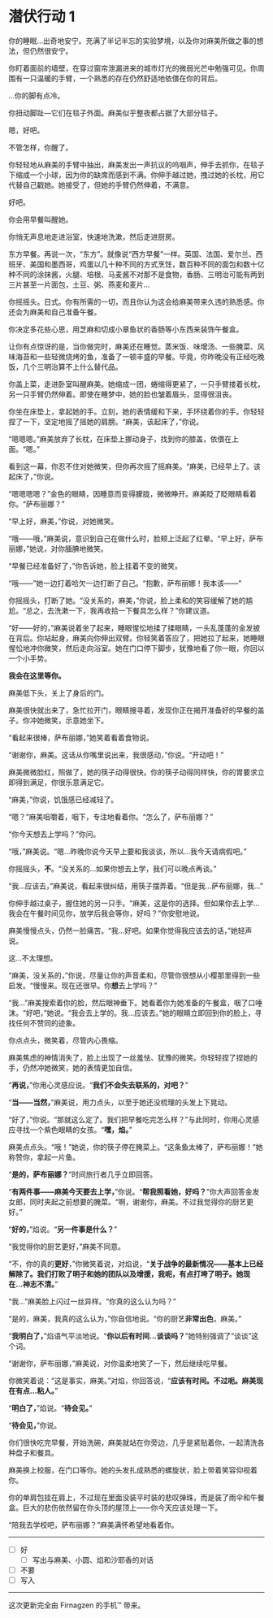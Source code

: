 # 潜伏行动 1

你的睡眠...出奇地安宁。充满了半记半忘的实验梦境，以及你对麻美所做之事的想法，但仍然很安宁。

你盯着面前的墙壁，在穿过窗帘泄漏进来的城市灯光的微弱光芒中勉强可见。你周围有一只温暖的手臂，一个熟悉的存在仍然舒适地依偎在你的背后。

...你的脚有点冷。

你扭动脚趾—它们在毯子外面。麻美似乎整夜都占据了大部分毯子。

嗯，好吧。

不管怎样，你醒了。

你轻轻地从麻美的手臂中抽出，麻美发出一声抗议的呜咽声，伸手去抓你，在毯子下缩成一个小球，因为你的缺席而感到不满。你伸手越过她，拽过她的长枕，用它代替自己戳她。她接受了，但她的手臂仍然伸着，不满意。

好吧。

你会用早餐叫醒她。

你悄无声息地走进浴室，快速地洗漱，然后走进厨房。

东方早餐。再说一次，“东方”。就像说“西方早餐”一样。英国、法国、爱尔兰、西班牙、美国和墨西哥，鸡蛋以几十种不同的方式烹饪，数百种不同的面包和数十亿种不同的涂抹酱，火腿、培根、马麦酱不对那不是食物，香肠、三明治可能有两到三片甚至一片面包，土豆、粥、燕麦和麦片...

你摇摇头。日式。你有所需的一切，而且你认为这会给麻美带来久违的熟悉感。你还会为麻美和自己准备午餐。

你决定多花些心思，用芝麻和切成小章鱼状的香肠等小东西来装饰午餐盒。

让你有点惊讶的是，当你做完时，麻美还在睡觉。蒸米饭、味增汤、一些腌菜、风味海苔和一些轻微烧烤的鱼，准备了一顿丰盛的早餐。毕竟，你昨晚没有正经吃晚饭，几个三明治算不上什么替代品。

你盖上菜，走进卧室叫醒麻美。她缩成一团，蜷缩得更紧了，一只手臂搂着长枕，另一只手臂仍然伸着。即使在睡梦中，她的脸也皱着眉头，显得很沮丧。

你坐在床垫上，拿起她的手。立刻，她的表情缓和下来，手环绕着你的手。你轻轻捏了一下，坚定地摇了摇她的肩膀。“麻美，该起床了，”你说。

“嗯嗯嗯。”麻美放弃了长枕，在床垫上挪动身子，找到你的膝盖，依偎在上面。“嗯。”

看到这一幕，你忍不住对她微笑，但你再次摇了摇麻美。“麻美，已经早上了。该起床了，”你说。

“嗯嗯嗯嗯？”金色的眼睛，因睡意而变得朦胧，微微睁开。麻美眨了眨眼睛看着你。“萨布丽娜？”

“早上好，麻美，”你说，对她微笑。

“哦——哦，”麻美说，意识到自己在做什么时，脸颊上泛起了红晕。“早上好，萨布丽娜，”她说，对你腼腆地微笑。

“早餐已经准备好了，”你告诉她，脸上挂着不变的微笑。

“哦——”她一边打着哈欠一边打断了自己。“抱歉，萨布丽娜！我本该——”

你摇摇头，打断了她。“没关系的，麻美，”你说，脸上柔和的笑容缓解了她的尴尬。“总之，去洗漱一下，我再收拾一下餐具怎么样？”你建议道。

“好——好的，”麻美说着坐了起来，睡眼惺忪地揉了揉眼睛，一头乱蓬蓬的金发披在背后。你站起身，麻美向你伸出双臂。你轻笑着答应了，把她拉了起来，她睡眼惺忪地冲你微笑，然后走向浴室。她在门口停下脚步，犹豫地看了你一眼，你回以一个小手势。

**我会在这里等你。**

麻美低下头，关上了身后的门。

麻美很快就出来了，急忙拉开门，眼睛搜寻着，发现你正在揭开准备好的早餐的盖子。你冲她微笑，示意她坐下。

“看起来很棒，萨布丽娜，”她笑着看着食物说。

“谢谢你，麻美。这话从你嘴里说出来，我很感动，”你说。“开动吧！”

麻美微微脸红，照做了，她的筷子动得很快。你的筷子动得同样快，你的胃要求立即得到满足，你很乐意满足它。

“麻美，”你说，饥饿感已经减轻了。

“嗯？”麻美咀嚼着，咽下，专注地看着你。“怎么了，萨布丽娜？”

“你今天想去上学吗？”你问。

“哦，”麻美说。“嗯...昨晚你说今天早上要和我谈谈，所以...我今天请病假吧。”

你摇摇头，**不**。“没关系的...如果你想去上学，我们可以晚点再谈。”

“我...应该去，”麻美说，看起来很纠结，用筷子摆弄着。“但是我...萨布丽娜，我...”

你伸手越过桌子，握住她的另一只手。“麻美，这是你的选择。但如果你去上学...我会在午餐时间见你，放学后我会等你，好吗？”你安慰地说。

麻美慢慢点头，仍然一脸痛苦。“我...好吧。如果你觉得我应该去的话，”她轻声说。

这...不太理想。

“麻美，没关系的，”你说，尽量让你的声音柔和，尽管你很想从小樱那里得到一些启发。“慢慢来。现在还很早。你**想**去上学吗？”

“我...”麻美搜索着你的脸，然后眼神垂下。她看着你为她准备的午餐盒，咽了口唾沫。“好吧，”她说。“我会去上学的。我...应该去。”她的眼睛立即回到你的脸上，寻找任何不赞同的迹象。

你点点头，微笑着，尽管内心畏缩。

麻美焦虑的神情消失了，脸上出现了一丝羞怯、犹豫的微笑。你轻轻捏了捏她的手，仍然冲她微笑，她的表情更加自信。

“**再说，**”你用心灵感应说。“**我们不会失去联系的，对吧？**”

“**当——当然，**”麻美说，用力点头，以至于她还没梳理的头发上下晃动。

“好了，”你说。“那就这么定了。我们把早餐吃完怎么样？”与此同时，你用心灵感应寻找一个紫色眼睛的女孩。“**嘿，焰。**”

麻美点点头。“哦！”她说，你的筷子停在腌菜上。“这条鱼太棒了，萨布丽娜！”她称赞你，拿起一片鱼。

“**是的，萨布丽娜？**”时间旅行者几乎立即回答。

“**有两件事——麻美今天要去上学，**”你说。“**帮我照看她，好吗？**”你大声回答金发女郎，同时夹起之前想要的腌菜。“啊，谢谢你，麻美。不过我觉得你的厨艺更好。”

“**好的，**”焰说。“**另一件事是什么？**”

“我觉得你的厨艺更好，”麻美不同意。

“不，你的真的**更好**，”你微笑着说，对焰说，“**关于战争的最新情况——基本上已经解除了。我们打败了明子和她的团队以及增援，我呃，有点打垮了明子。她现在...神志不清。**”

“我...”麻美脸上闪过一丝异样。“你真的这么认为吗？”

“是的，麻美，我真的这么认为，”你自信地说。“你的厨艺**非常出色**，麻美。”

“**我明白了，**”焰语气平淡地说。“**你以后有时间...**谈谈**吗？**”她特别强调了“谈谈”这个词。

“谢谢你，萨布丽娜，”麻美说，对你温柔地笑了一下，然后继续吃早餐。

你微笑着说：“这是事实，麻美。”对焰，你回答说，“**应该有时间。不过呃。麻美现在有点...粘人。**”

“**明白了，**”焰说。“**待会见。**”

“**待会见，**”你说。

你们很快吃完早餐，开始洗碗，麻美就站在你旁边，几乎是紧贴着你，一起清洗各种盘子和餐具。

麻美换上校服，在门口等你。她的头发扎成熟悉的螺旋状，脸上带着笑容仰视着你。

你的单肩包挂在肩上，不过现在里面没装平时装的悲叹弹珠，而是装了雨伞和午餐盒。巨大的悲伤依然留在你头顶的屋顶上——你今天应该处理一下。

“陪我去学校吧，萨布丽娜？”麻美满怀希望地看着你。

---

- [ ] 好
  - [ ] 写出与麻美、小圆、焰和沙耶香的对话
- [ ] 不要
- [ ] 写入

---

这次更新完全由 Firnagzen 的手机™ 带来。
